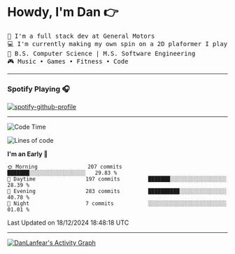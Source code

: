 # Howdy, I'm Dan 👉
<pre align="left">
💼 I'm a full stack dev at General Motors
💻 I'm currently making my own spin on a 2D plaformer I played as a kid
🏫 B.S. Computer Science | M.S. Software Engineering
🎮 Music • Games • Fitness • Code
</pre>
---  
### Spotify Playing 🎧
[![spotify-github-profile](https://spotify-github-profile.kittinanx.com/api/view?uid=qsp32yzgmxnmoh10ezzldu9uh&cover_image=true&theme=novatorem&show_offline=true&background_color=121212&interchange=true&bar_color=53b14f&bar_color_cover=true)](https://spotify-github-profile.kittinanx.com/api/view?uid=qsp32yzgmxnmoh10ezzldu9uh&redirect=true)

---
<!--START_SECTION:waka-->
![Code Time](http://img.shields.io/badge/Code%20Time-55%20mins-blue)

![Lines of code](https://img.shields.io/badge/From%20Hello%20World%20I%27ve%20Written-2.0%20million%20lines%20of%20code-blue)

**I'm an Early 🐤** 

```text
🌞 Morning                207 commits         ███████░░░░░░░░░░░░░░░░░░   29.83 % 
🌆 Daytime                197 commits         ███████░░░░░░░░░░░░░░░░░░   28.39 % 
🌃 Evening                283 commits         ██████████░░░░░░░░░░░░░░░   40.78 % 
🌙 Night                  7 commits           ░░░░░░░░░░░░░░░░░░░░░░░░░   01.01 % 
```



 Last Updated on 18/12/2024 18:48:18 UTC
<!--END_SECTION:waka-->
---
<a href="https://github.com/ashutosh00710/github-readme-activity-graph"><img alt="DanLanfear's Activity Graph" src="https://github-readme-activity-graph.vercel.app/graph/?username=danlanfear&bg_color=1F222E&color=F8D866&line=F85D7F&point=FFFFFF&hide_border=true" /></a>


<!--
**DanLanfear/DanLanfear** is a ✨ _special_ ✨ repository because its `README.md` (this file) appears on your GitHub profile.

Here are some ideas to get you started:

- 🔭 I’m currently working on ...
- 🌱 I’m currently learning ...
- 👯 I’m looking to collaborate on ...
- 🤔 I’m looking for help with ...
- 💬 Ask me about ...
- 📫 How to reach me: ...
- 😄 Pronouns: ...
- ⚡ Fun fact: ...
-->
